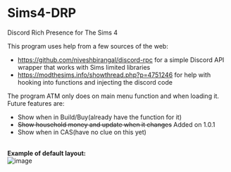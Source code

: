 # Sims4-DRP
Discord Rich Presence for The Sims 4

This program uses help from a few sources of the web:<br>
- https://github.com/niveshbirangal/discord-rpc for a simple Discord API wrapper that works with Sims limited libraries
- https://modthesims.info/showthread.php?p=4751246 for help with hooking into functions and injecting the discord code

The program ATM only does on main menu function and when loading it. Future features are:
- Show when in Build/Buy(already have the function for it)
- ~~Show household money and update when it changes~~ Added on 1.0.1
- Show when in CAS(have no clue on this yet)

<br><b>Example of default layout: </b><br>
![image](https://user-images.githubusercontent.com/77337386/205202833-4c7063cb-64b8-4679-93a7-2aeac75948fb.png)
